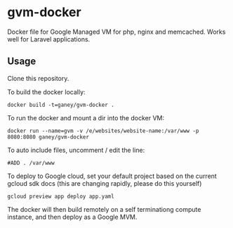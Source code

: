 # gvm-docker
Docker file for Google Managed VM for php, nginx and memcached. Works well for Laravel applications.

## Usage

Clone this repository.

To build the docker locally:

~~~~
docker build -t=ganey/gvm-docker .
~~~~

To run the docker and mount a dir into the docker VM:

~~~~
docker run --name=gvm -v /e/websites/website-name:/var/www -p 8080:8080 ganey/gvm-docker
~~~~

To auto include files, uncomment / edit the line:

~~~~
#ADD . /var/www
~~~~

To deploy to Google cloud, set your default project based on the current gcloud sdk docs (this are changing rapidly, please do this yourself)

~~~~
gcloud preview app deploy app.yaml
~~~~

The docker will then build remotely on a self terminationg compute instance, and then deploy as a Google MVM.


